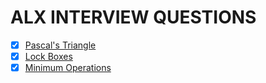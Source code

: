 ALX INTERVIEW QUESTIONS
======================

- [x] [Pascal's Triangle](https://github.com/AdekeyeAdeniyi/alx-interview/blob/main/0x00-pascal_triangle/0-pascal_triangle.py)
- [x] [Lock Boxes](https://github.com/AdekeyeAdeniyi/alx-interview/blob/main/0x01-lockboxes/0-lockboxes.py)
- [x] [Minimum Operations](https://github.com/AdekeyeAdeniyi/alx-interview/blob/main/0x02-minimum_operations/0-minoperations.py)
